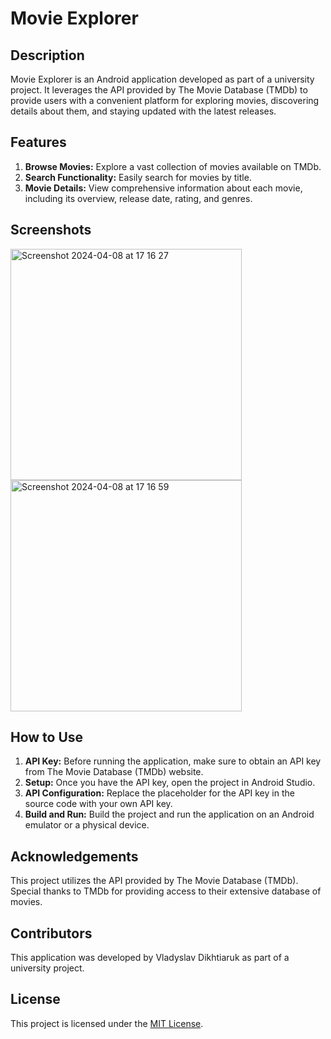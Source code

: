 # Movie Explorer

## Description
Movie Explorer is an Android application developed as part of a university project. It leverages the API provided by The Movie Database (TMDb) to provide users with a convenient platform for exploring movies, discovering details about them, and staying updated with the latest releases.

## Features
1. **Browse Movies:** Explore a vast collection of movies available on TMDb.
2. **Search Functionality:** Easily search for movies by title.
3. **Movie Details:** View comprehensive information about each movie, including its overview, release date, rating, and genres.

## Screenshots
<img width="370" alt="Screenshot 2024-04-08 at 17 16 27" src="https://github.com/vladdikhtia/MovieDB-Android/assets/103335282/1dd79c9f-e4c1-434d-8afa-b40f1b71841e">

<img width="370" alt="Screenshot 2024-04-08 at 17 16 59" src="https://github.com/vladdikhtia/MovieDB-Android/assets/103335282/8c80733b-c4e8-4e56-8dd9-72abc509c161">

## How to Use
1. **API Key:** Before running the application, make sure to obtain an API key from The Movie Database (TMDb) website.
2. **Setup:** Once you have the API key, open the project in Android Studio.
3. **API Configuration:** Replace the placeholder for the API key in the source code with your own API key.
4. **Build and Run:** Build the project and run the application on an Android emulator or a physical device.

## Acknowledgements
This project utilizes the API provided by The Movie Database (TMDb). Special thanks to TMDb for providing access to their extensive database of movies.

## Contributors
This application was developed by Vladyslav Dikhtiaruk as part of a university project.

## License
This project is licensed under the [MIT License](LICENSE).


